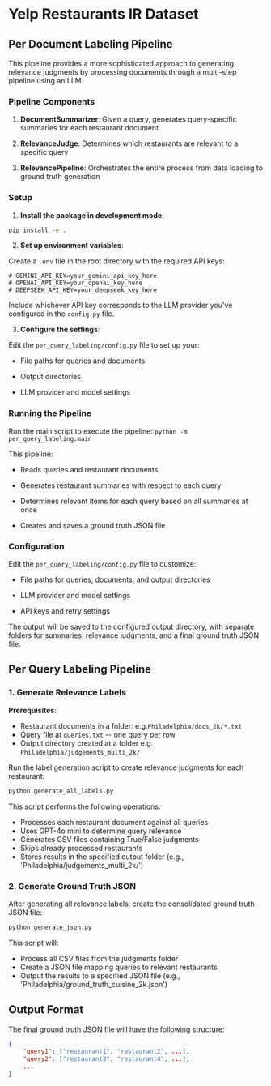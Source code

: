 # Yelp Restaurants IR Dataset

## Per Document Labeling Pipeline
This pipeline provides a more sophisticated approach to generating relevance judgments by processing documents through a multi-step pipeline using an LLM.


### Pipeline Components

1. **DocumentSummarizer**: Given a query, generates query-specific summaries for each restaurant document

2. **RelevanceJudge**: Determines which restaurants are relevant to a specific query

3. **RelevancePipeline**: Orchestrates the entire process from data loading to ground truth generation

### Setup

1. **Install the package in development mode**:

```bash
pip install -e .
```

2. **Set up environment variables**:

Create a `.env` file in the root directory with the required API keys:
```
# GEMINI_API_KEY=your_gemini_api_key_here
# OPENAI_API_KEY=your_openai_key_here
# DEEPSEEK_API_KEY=your_deepseek_key_here
```
Include whichever API key corresponds to the LLM provider you've configured in the `config.py` file.


3. **Configure the settings**:

Edit the `per_query_labeling/config.py` file to set up your:

- File paths for queries and documents

- Output directories

- LLM provider and model settings

### Running the Pipeline

Run the main script to execute the pipeline:
```python -m per_query_labeling.main```


This pipeline:

- Reads queries and restaurant documents

- Generates restaurant summaries with respect to each query

- Determines relevant items for each query based on all summaries at once

- Creates and saves a ground truth JSON file


### Configuration

Edit the `per_query_labeling/config.py` file to customize:

- File paths for queries, documents, and output directories

- LLM provider and model settings

- API keys and retry settings

The output will be saved to the configured output directory, with separate folders for summaries, relevance judgments, and a final ground truth JSON file.


## Per Query Labeling Pipeline

### 1. Generate Relevance Labels

**Prerequisites**:
   - Restaurant documents in a folder: e.g.`Philadelphia/docs_2k/*.txt`
   - Query file at `queries.txt` -- one query per row
   - Output directory created at a folder e.g. `Philadelphia/judgements_multi_2k/`

Run the label generation script to create relevance judgments for each restaurant:

```bash
python generate_all_labels.py
```

This script performs the following operations:
- Processes each restaurant document against all queries
- Uses GPT-4o mini to determine query relevance
- Generates CSV files containing True/False judgments
- Skips already processed restaurants
- Stores results in the specified output folder (e.g., 'Philadelphia/judgements_multi_2k/')

### 2. Generate Ground Truth JSON

After generating all relevance labels, create the consolidated ground truth JSON file:

```bash
python generate_json.py
```

This script will:
- Process all CSV files from the judgments folder
- Create a JSON file mapping queries to relevant restaurants
- Output the results to a specified JSON file (e.g., 'Philadelphia/ground_truth_cuisine_2k.json')

## Output Format

The final ground truth JSON file will have the following structure:

```json
{
    "query1": ["restaurant1", "restaurant2", ...],
    "query2": ["restaurant3", "restaurant4", ...],
    ...
}
```
